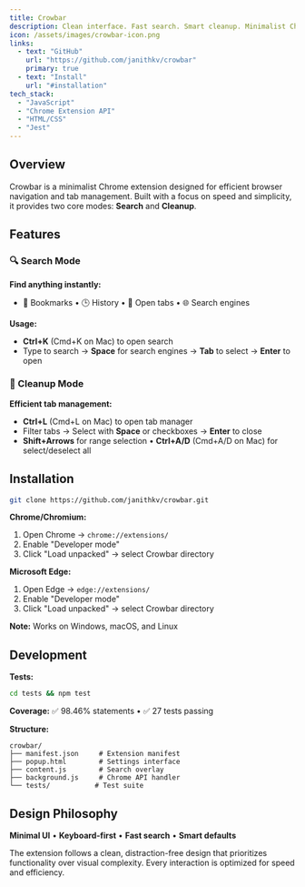 ```yaml
---
title: Crowbar
description: Clean interface. Fast search. Smart cleanup. Minimalist Chrome extension for efficient browser navigation and tab management.
icon: /assets/images/crowbar-icon.png
links:
  - text: "GitHub"
    url: "https://github.com/janithkv/crowbar"
    primary: true
  - text: "Install"
    url: "#installation"
tech_stack:
  - "JavaScript"
  - "Chrome Extension API"
  - "HTML/CSS"
  - "Jest"
---
```


## Overview

Crowbar is a minimalist Chrome extension designed for efficient browser navigation and tab management. Built with a focus on speed and simplicity, it provides two core modes: **Search** and **Cleanup**.

## Features

### 🔍 Search Mode
**Find anything instantly:**
- 📑 Bookmarks • 🕒 History • 📱 Open tabs • 🌐 Search engines

**Usage:**
- **Ctrl+K** (Cmd+K on Mac) to open search
- Type to search → **Space** for search engines → **Tab** to select → **Enter** to open

### 🧹 Cleanup Mode
**Efficient tab management:**
- **Ctrl+L** (Cmd+L on Mac) to open tab manager
- Filter tabs → Select with **Space** or checkboxes → **Enter** to close
- **Shift+Arrows** for range selection • **Ctrl+A/D** (Cmd+A/D on Mac) for select/deselect all

## Installation

```bash
git clone https://github.com/janithkv/crowbar.git
```

**Chrome/Chromium:**
1. Open Chrome → `chrome://extensions/`
2. Enable "Developer mode"
3. Click "Load unpacked" → select Crowbar directory

**Microsoft Edge:**
1. Open Edge → `edge://extensions/`
2. Enable "Developer mode"
3. Click "Load unpacked" → select Crowbar directory

**Note:** Works on Windows, macOS, and Linux

## Development

**Tests:**
```bash
cd tests && npm test
```

**Coverage:** ✅ 98.46% statements • ✅ 27 tests passing

**Structure:**
```
crowbar/
├── manifest.json     # Extension manifest
├── popup.html        # Settings interface  
├── content.js        # Search overlay
├── background.js     # Chrome API handler
└── tests/           # Test suite
```

## Design Philosophy

**Minimal UI** • **Keyboard-first** • **Fast search** • **Smart defaults**

The extension follows a clean, distraction-free design that prioritizes functionality over visual complexity. Every interaction is optimized for speed and efficiency.
